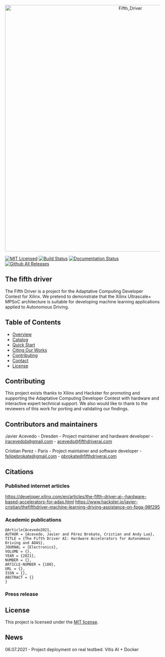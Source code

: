 <p align="center">
<img alt="Fifth_Driver" src="https://github.com/jracevedob/Thefifthdriver/blob/main/Logo/Fifthdriver1.png" width="800">
</p>


[![MIT Licensed](https://img.shields.io/apm/l/vim-mode)](https://gitlab.com/jracevedob/thefifthdriver/-/blob/master/LICENSE)
[![Build Status](https://github.com//jracevedob/Thefifthdriver/actions/workflows/build.yml/badge.svg)](https://github.com//jracevedob/Thefifthdriver/actions)
[![Documentation Status](https://readthedocs.org/projects/graphriccicurvature/badge/?version=latest)](https://github.com/jracevedob/Thefifthdriver/wiki)
[![Github All Releases](https://img.shields.io/github/downloads/jracevedob/Thefifthdriver/total.svg)]()

## The fifth driver

The Fifth Driver is a project for the Adaptative Computing Developer Contest for Xilinx. We pretend to demonstrate that the Xilinx Ultrascale+ MPSoC architecture is suitable for developing machine learning applications applied to Autonomous Driving.

## Table of Contents

*   [Overview](#overview)
*   [Catalog](#catalog)
*   [Quick Start](#quick-start)
*   [Citing Our Works](#citing-our-works)
*   [Contributing](#contributing)
*   [Contact](#contact)
*   [License](#license)


## Contributing

This project exists thanks to Xilinx and Hackster for promoting and supporting  the Adaptative Computing Developer Contest with hardware and interactive expert technical support.
We also would like to thank to the reviewers of this work for porting and validating our findings. 

## Contributors and maintainers

Javier Acevedo - Dresden - Project maintainer and hardware developer - jracevedob@gmail.com - acevedo@fifthdriverai.com

Cristian Perez - Paris   - Project maintainer and software developer - felipebrokate@gmail.com - pbrokate@fifthdriverai.com

## Citations

### Published internet articles

https://developer.xilinx.com/en/articles/the-fifth-driver-ai--hardware-based-accelerators-for-adas.html
https://www.hackster.io/javier-cristian/thefifthdriver-machine-learning-driving-assistance-on-fpga-98f295

### Academic publications

```
@Article{Acevedo2021,
AUTHOR = {Acevedo, Javier and Pérez Brokate, Cristian and Andy Luo},
TITLE = {The Fifth Driver AI: Hardware Accelerators for Autonomous Driving and ADAS},
JOURNAL = {Electronics},
VOLUME = {},
YEAR = {2021},
NUMBER = {},
ARTICLE-NUMBER = {180},
URL = {},
ISSN = {},
ABSTRACT = {}
}
```

### Press release

## License

This project is licensed under the [MIT license](./LICENSE).

## News

06.07.2021 - Project deployment on real testbed. Vitis AI + Docker
